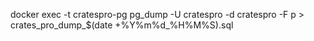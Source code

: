 docker exec -t cratespro-pg pg_dump -U cratespro -d cratespro -F p > crates_pro_dump_$(date +%Y%m%d_%H%M%S).sql